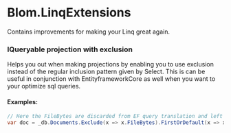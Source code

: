 # Blom.LinqExtensions

Contains improvements for making your Linq great again.

### IQueryable projection with exclusion

Helps you out when making projections by enabling you to use exclusion instead of the regular inclusion pattern given by Select.
This is can be useful in conjunction with EntityframeworkCore as well when you want to your optimize sql queries.

#### Examples:

```C#
// Here the FileBytes are discarded from EF query translation and left as null
var doc = _db.Documents.Exclude(x => x.FileBytes).FirstOrDefault(x => x.Id == id);
```

